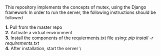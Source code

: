 This repository implements the concepts of mutex, using the Django framework
In order to run the server, the following instructions should be followed

**1.** Pull from the master repo \
**2.** Activate a virtual environment \
**3.** Install the components of the requierments.txt file using: *pip install -r requirements.txt* \
**4.** After installation, start the server \


